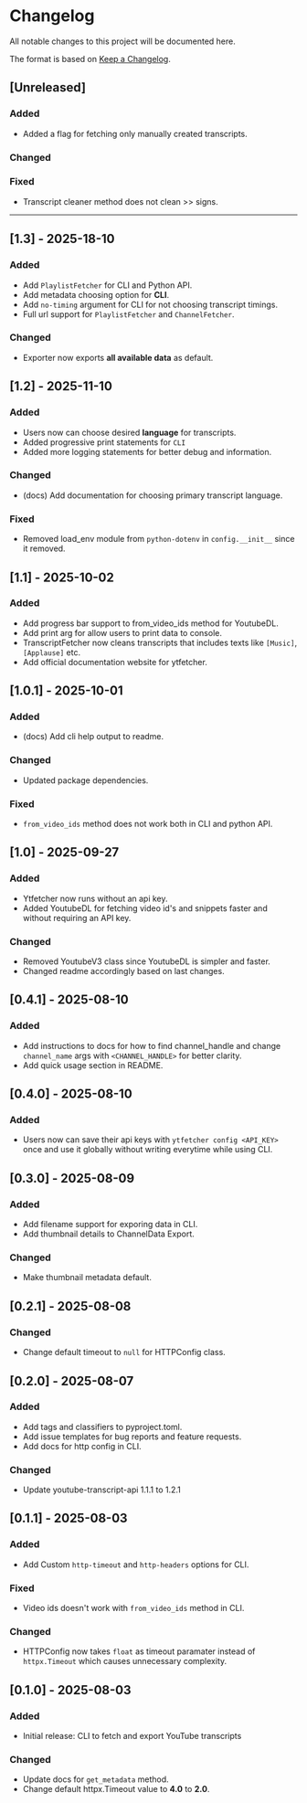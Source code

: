 # Changelog

All notable changes to this project will be documented here.

The format is based on [Keep a Changelog](https://keepachangelog.com/en/1.0.0/).

## [Unreleased]
### Added
- Added a flag for fetching only manually created transcripts.
### Changed

### Fixed
- Transcript cleaner method does not clean >> signs.
---

## [1.3] - 2025-18-10
### Added
- Add `PlaylistFetcher` for CLI and Python API.
- Add metadata choosing option for **CLI**.
- Add `no-timing` argument for CLI for not choosing transcript timings.
- Full url support for `PlaylistFetcher` and `ChannelFetcher`.

### Changed
- Exporter now exports **all available data** as default.

## [1.2] - 2025-11-10
### Added
- Users now can choose desired **language** for transcripts.
- Added progressive print statements for `CLI`
- Added more logging statements for better debug and information.

### Changed
- (docs) Add documentation for choosing primary transcript language.

### Fixed
- Removed load_env module from `python-dotenv` in `config.__init__` since it removed.

## [1.1] - 2025-10-02
### Added
- Add progress bar support to from_video_ids method for YoutubeDL.
- Add print arg for allow users to print data to console.
- TranscriptFetcher now cleans transcripts that includes texts like `[Music]`, `[Applause]` etc.
- Add official documentation website for ytfetcher.

## [1.0.1] - 2025-10-01
### Added
- (docs) Add cli help output to readme.

### Changed
- Updated package dependencies.

### Fixed
- `from_video_ids` method does not work both in CLI and python API.

## [1.0] - 2025-09-27
### Added
- Ytfetcher now runs without an api key.
- Added YoutubeDL for fetching video id's and snippets faster and without requiring an API key.

### Changed
- Removed YoutubeV3 class since YoutubeDL is simpler and faster.
- Changed readme accordingly based on last changes.

## [0.4.1] - 2025-08-10
### Added
- Add instructions to docs for how to find channel_handle and change `channel_name` args with `<CHANNEL_HANDLE>` for better clarity.
- Add quick usage section in README.

## [0.4.0] - 2025-08-10
### Added
- Users now can save their api keys with `ytfetcher config <API_KEY>` once and use it globally without writing everytime while using CLI.

## [0.3.0] - 2025-08-09
### Added
- Add filename support for exporing data in CLI.
- Add thumbnail details to ChannelData Export.

### Changed
- Make thumbnail metadata default.

## [0.2.1] - 2025-08-08
### Changed
- Change default timeout to `null` for HTTPConfig class.

## [0.2.0] - 2025-08-07
### Added
- Add tags and classifiers to pyproject.toml.
- Add issue templates for bug reports and feature requests.
- Add docs for http config in CLI.

### Changed
- Update youtube-transcript-api 1.1.1 to 1.2.1

## [0.1.1] - 2025-08-03

### Added
- Add Custom `http-timeout` and `http-headers` options for CLI.

### Fixed
- Video ids doesn't work with `from_video_ids` method in CLI.

### Changed
- HTTPConfig now takes `float` as timeout paramater instead of `httpx.Timeout` which causes unnecessary complexity.

## [0.1.0] - 2025-08-03
### Added
- Initial release: CLI to fetch and export YouTube transcripts

### Changed
- Update docs for `get_metadata` method.
- Change default httpx.Timeout value to **4.0** to **2.0**.
